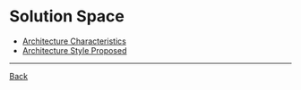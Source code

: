 # Solution Space

- [Architecture Characteristics](./1.%20Architecture%20Characteristics.md)
- [Architecture Style Proposed](./2.%20Architecture%20Style%20Proposed.md)

---

[Back](../README.md)
